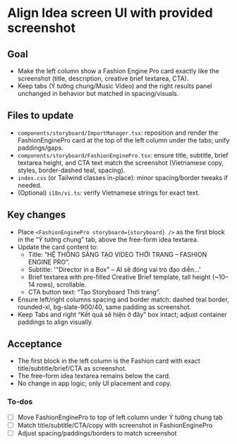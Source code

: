 <!-- 7ab35e92-90cd-41bc-afe1-28265468475a 7b48f53e-68fb-4983-a6b0-e517d21847c1 -->
# Align Idea screen UI with provided screenshot

## Goal
- Make the left column show a Fashion Engine Pro card exactly like the screenshot (title, description, creative brief textarea, CTA).
- Keep tabs (Ý tưởng chung/Music Video) and the right results panel unchanged in behavior but matched in spacing/visuals.

## Files to update
- `components/storyboard/ImportManager.tsx`: reposition and render the FashionEnginePro card at the top of the left column under the tabs; unify paddings/gaps.
- `components/storyboard/FashionEnginePro.tsx`: ensure title, subtitle, brief textarea height, and CTA text match the screenshot (Vietnamese copy, styles, border-dashed teal, spacing).
- `index.css` (or Tailwind classes in-place): minor spacing/border tweaks if needed.
- (Optional) `i18n/vi.ts`: verify Vietnamese strings for exact text.

## Key changes
- Place `<FashionEnginePro storyboard={storyboard} />` as the first block in the “Ý tưởng chung” tab, above the free-form idea textarea.
- Update the card content to:
  - Title: “HỆ THỐNG SÁNG TẠO VIDEO THỜI TRANG – FASHION ENGINE PRO”.
  - Subtitle: '"Director in a Box" – AI sẽ đóng vai trò đạo diễn…'
  - Brief textarea with pre-filled Creative Brief template, tall height (~10–14 rows), scrollable.
  - CTA button text: “Tạo Storyboard Thời trang”.
- Ensure left/right columns spacing and border match: dashed teal border, rounded-xl, bg-slate-900/40, same padding as screenshot.
- Keep Tabs and right “Kết quả sẽ hiện ở đây” box intact; adjust container paddings to align visually.

## Acceptance
- The first block in the left column is the Fashion card with exact title/subtitle/brief/CTA as screenshot.
- The free-form idea textarea remains below the card.
- No change in app logic; only UI placement and copy.


### To-dos

- [ ] Move FashionEnginePro to top of left column under Ý tưởng chung tab
- [ ] Match title/subtitle/CTA/copy with screenshot in FashionEnginePro
- [ ] Adjust spacing/paddings/borders to match screenshot